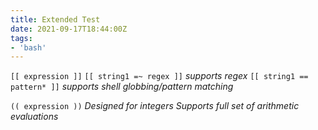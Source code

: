 ```yaml
---
title: Extended Test
date: 2021-09-17T18:44:00Z
tags:
- 'bash'
---
```


`[[ expression ]]` `[[ string1 =~ regex ]]` *supports regex* `[[ string1
== pattern* ]]` *supports shell globbing/pattern matching*

`(( expression ))` *Designed for integers* *Supports full set of
arithmetic evaluations*
